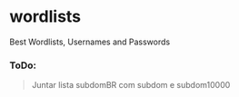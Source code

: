 # wordlists
Best Wordlists, Usernames and Passwords

### ToDo:
> Juntar lista subdomBR com subdom e subdom10000
